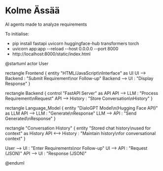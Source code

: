 # Kolme Ässää
AI agents made to analyze requirements

To initialise:

- pip install fastapi uvicorn huggingface-hub transformers torch
- uvicorn app:app --reload --host 0.0.0.0 --port 8000
- http://localhost:8000/static/index.html

@startuml
actor User

rectangle Frontend {
    entity "HTML/JavaScript\nInterface" as UI
    UI --> Backend : "Submit Requirement\nor Follow-up"
    Backend --> UI : "Display Response"
}

rectangle Backend {
    control "FastAPI Server" as API
    API --> LLM : "Process Requirement\nRequest"
    API --> History : "Store Conversation\nHistory"
}

rectangle Language_Model {
    entity "DialoGPT Model\n(Hugging Face API)" as LLM
    API --> LLM : "Generate\nResponse"
    LLM --> API : "Send Generated\nResponse"
}

rectangle "Conversation History" {
    entity "Stored chat history\nused for context" as History
    API <--> History : "Maintain history\nfor conversational context"
}

User --> UI : "Enter Requirements\nor Follow-up"
UI --> API : "Request (JSON)"
API --> UI : "Response (JSON)"

@enduml

